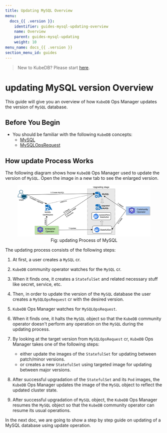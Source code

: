 ```yaml
---
title: Updating MySQL Overview
menu:
  docs_{{ .version }}:
    identifier: guides-mysql-updating-overview
    name: Overview
    parent: guides-mysql-updating
    weight: 10
menu_name: docs_{{ .version }}
section_menu_id: guides
---
```


> New to KubeDB? Please start [here](/docs/README.md).

# updating MySQL version Overview

This guide will give you an overview of how `KubeDB` Ops Manager updates the version of `MySQL` database.

## Before You Begin

- You should be familiar with the following `KubeDB` concepts:
  - [MySQL](/docs/guides/mysql/concepts/database/index.md)
  - [MySQLOpsRequest](/docs/guides/mysql/concepts/opsrequest/index.md)

## How update Process Works

The following diagram shows how `KubeDB` Ops Manager used to update the version of `MySQL`. Open the image in a new tab to see the enlarged version.

<figure align="center">
  <img alt="Stash Backup Flow" src="/docs/guides/mysql/update-version/overview/images/my-updating.png">
<figcaption align="center">Fig: updating Process of MySQL</figcaption>
</figure>

The updating process consists of the following steps:

1. At first, a user creates a `MySQL` cr.

2. `KubeDB` community operator watches for the `MySQL` cr.

3. When it finds one, it creates a `StatefulSet` and related necessary stuff like secret, service, etc.

4. Then, in order to update the version of the `MySQL` database the user creates a `MySQLOpsRequest` cr with the desired version.

5. `KubeDB` Ops Manager watches for `MySQLOpsRequest`.

6. When it finds one, it halts the `MySQL` object so that the `KubeDB` community operator doesn't perform any operation on the `MySQL` during the updating process.

7. By looking at the target version from `MySQLOpsRequest` cr, `KubeDB` Ops Manager takes one of the following steps:
    - either update the images of the `StatefulSet` for updating between patch/minor versions.
    - or creates a new `StatefulSet` using targeted image for updating between major versions.

8. After successful upgradation of the `StatefulSet` and its `Pod` images, the `KubeDB` Ops Manager updates the image of the `MySQL` object to reflect the updated cluster state.

9. After successful upgradation of `MySQL` object, the `KubeDB` Ops Manager resumes the `MySQL` object so that the `KubeDB` community operator can resume its usual operations.

In the next doc, we are going to show a step by step guide on updating of a MySQL database using update operation.